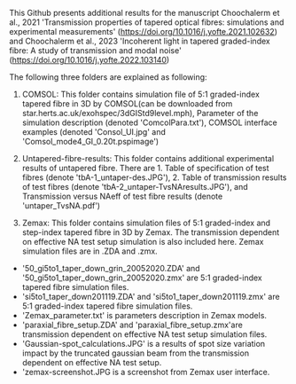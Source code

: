 This Github presents additional results for the manuscript Choochalerm et al., 2021 'Transmission properties of tapered optical fibres: simulations and experimental measurements' (https://doi.org/10.1016/j.yofte.2021.102632) and Choochalerm et al., 2023 'Incoherent light in tapered graded-index fibre: A study of transmission and modal noise' (https://doi.org/10.1016/j.yofte.2022.103140)

The following three folders are explained as following:
1. COMSOL: This folder contains simulation file of 5:1 graded-index tapered fibre in 3D by COMSOL(can be downloaded from star.herts.ac.uk/exohspec/3dGIStd9level.mph), Parameter of the simulation description (denoted 'ComcolPara.txt'), COMSOL interface examples (denoted 'Consol_UI.jpg' and 'Comsol_mode4_GI_0.20t.pspimage') 

2. Untapered-fibre-results: This folder contains additional experimental results of untapered fibre. There are 1. Table of specification of test fibres (denote 'tbA-1_untaper-des.JPG'), 2. Table of transmission results of test fibres (denote 'tbA-2_untaper-TvsNAresults.JPG'), and Transmission versus NAeff of test fibre results (denote 'untaper_TvsNA.pdf')

3. Zemax: This folder contains simulation files of 5:1 graded-index and step-index tapered fibre in 3D by Zemax. The transmission dependent on effective NA test setup simulation is also included here. Zemax simulation files are in .ZDA and .zmx. 
  - '50_gi5to1_taper_down_grin_20052020.ZDA' and '50_gi5to1_taper_down_grin_20052020.zmx' are 5:1 graded-index tapered fibre simulation files.
  - 'si5to1_taper_down201119.ZDA' and 'si5to1_taper_down201119.zmx' are 5:1 graded-index tapered fibre simulation files.
  - 'Zemax_parameter.txt' is parameters description in Zemax models.
  - 'paraxial_fibre_setup.ZDA' and 'paraxial_fibre_setup.zmx'are transmission dependent on effective NA test setup simulation files.
  - 'Gaussian-spot_calculations.JPG' is a results of spot size variation impact by the truncated gaussian beam from the transmission dependent on effective NA test setup.
  - 'zemax-screenshot.JPG is a screenshot from Zemax user interface.
